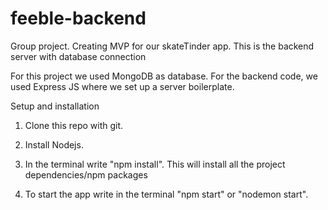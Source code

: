 # feeble-backend
Group project. Creating MVP for our skateTinder app. This is the backend server with database connection


For this project we used MongoDB as database. For the backend code, we used Express JS where we set up a server boilerplate.



Setup and installation

1. Clone this repo with git.
2. Install Nodejs.
3. In the terminal write "npm install".
  This will install all the project dependencies/npm packages

4. To start the app write in the terminal "npm start" or "nodemon start".

